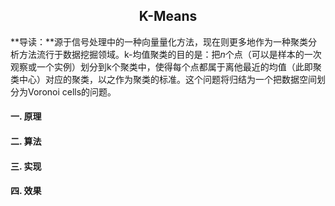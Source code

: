 <h2 align="center">K-Means</h2>

**导读：**源于信号处理中的一种向量量化方法，现在则更多地作为一种聚类分析方法流行于数据挖掘领域。k-均值聚类的目的是：把$n$个点（可以是样本的一次观察或一个实例）划分到k个聚类中，使得每个点都属于离他最近的均值（此即聚类中心）对应的聚类，以之作为聚类的标准。这个问题将归结为一个把数据空间划分为Voronoi cells的问题。

#### 一. 原理



#### 二. 算法

#### 三. 实现

#### 四. 效果